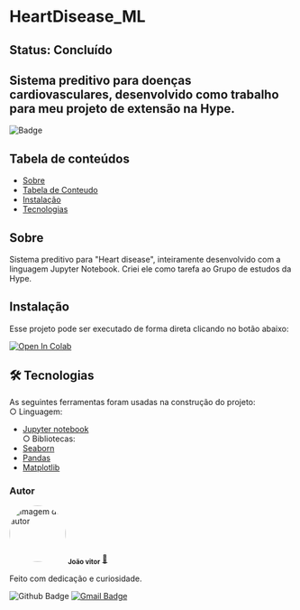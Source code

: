 # HeartDisease_ML
## Status: Concluído  
## Sistema preditivo para doenças cardiovasculares, desenvolvido como trabalho para meu projeto de extensão na Hype.  
![Badge](https://img.shields.io/github/license/joaovrmdev/HeartDisease_ML?style=flat-square)  
## Tabela de conteúdos
<!--ts-->
   * [Sobre](#Sobre)
   * [Tabela de Conteudo](#tabela-de-conteudo)
   * [Instalação](#instalacao)
   * [Tecnologias](#tecnologias)
<!--te-->
<a id="Sobre"></a>
## Sobre 
Sistema preditivo para "Heart disease", inteiramente desenvolvido com a linguagem Jupyter Notebook. Criei ele como tarefa ao Grupo de estudos da Hype.

<a id="Instalacao"></a>
## Instalação
Esse projeto pode ser executado de forma direta clicando no botão abaixo: <p><a href="https://colab.research.google.com/github/joaovrmdev/HeartDisease_ML/blob/main/Heart.ipynb"><img data-canonical-src="https://colab.research.google.com/assets/colab-badge.svg" alt="Open In Colab" src="https://camo.githubusercontent.com/84f0493939e0c4de4e6dbe113251b4bfb5353e57134ffd9fcab6b8714514d4d1/68747470733a2f2f636f6c61622e72657365617263682e676f6f676c652e636f6d2f6173736574732f636f6c61622d62616467652e737667"></a></p>

<a id="tecnologias"></a>
## 🛠 Tecnologias
As seguintes ferramentas foram usadas na construção do projeto:</br>
○ Linguagem:
- [Jupyter notebook](https://jupyter.org/)</br>
○ Bibliotecas:
- [Seaborn](https://seaborn.pydata.org/)
- [Pandas](https://pandas.pydata.org/)
- [Matplotlib](https://matplotlib.org/)

### Autor
<a>
 <img style="border-radius: 50%;" src="https://avatars.githubusercontent.com/u/83680277?v=4" width="100px;" alt="Imagem do autor"/>
 <sub><b>João vitor</b></sub></a> <a href="https://www.linkedin.com/in/joaovrm/" title="LinkedIn">🚀</a>

Feito com dedicação e curiosidade.

![Github Badge](https://img.shields.io/github/followers/joaovrmdev?style=social)
[![Gmail Badge](https://img.shields.io/badge/-joao.mata1111@gmail.com-c14438?style=flat-square&logo=Gmail&logoColor=white&link=mailto:joao.mata1111@gmail.com)](mailto:joao.mata1111@gmail.com)